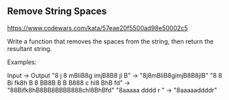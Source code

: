 ## Remove String Spaces

https://www.codewars.com/kata/57eae20f5500ad98e50002c5

Write a function that removes the spaces from the string, then return the resultant string.

Examples:

Input -> Output
"8 j 8 mBliB8g imjB8B8 jl B" -> "8j8mBliB8gimjB8B8jlB"
"8 8 Bi fk8h B 8 BB8B B B B888 c hl8 BhB fd" -> "88Bifk8hB8BB8BBBB888chl8BhBfd"
"8aaaaa dddd r " -> "8aaaaaddddr"

